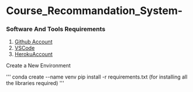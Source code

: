 # Course_Recommandation_System-

### Software And Tools Requirements

1. [Github Account](https://github.com/)
2. [VSCode](https://code.visualstudio.com)
3. [HerokuAccount](https://heroku.com)


Create a New Environment

'''
conda create --name venv
pip install -r requirements.txt (for installing all the libraries required)
'''
